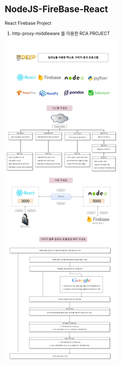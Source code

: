 # NodeJS-FireBase-React
  React Firebase Project

1. http-proxy-middleware 를 이용한 RCA PROJECT


<img src="/documents/common/SystemConfiguration.jpg"> 

